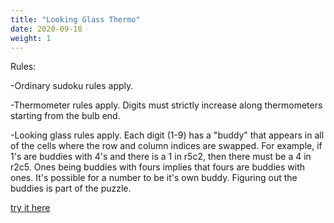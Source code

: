 ```yaml
---
title: "Looking Glass Thermo"
date: 2020-09-18
weight: 1
---
```

Rules:

-Ordinary sudoku rules apply.

-Thermometer rules apply. Digits must strictly increase along thermometers starting from the bulb end.

-Looking glass rules apply. Each digit (1-9) has a "buddy" that appears in all of the cells where the row and column indices are swapped. For example, if 1's are buddies with 4's and there is a 1 in r5c2, then there must be a 4 in r2c5. Ones being buddies with fours implies that fours are buddies with ones. It's possible for a number to be it's own buddy. Figuring out the buddies is part of the puzzle.

<a href="https://swaroopg92.github.io/penpa-edit/?m=solve&p=zVK9zhwhDOz3MbZ2gW0wsG1+quiKfPkURSsUpcgDJFGaXd09+w3gT7l7g4hlGLF4PDb8+fX3x++fVDG0UCDG0BLGLLF/YY5ld9KWfeWVVsHktd2Oy21sSFvO4/N2Ht+3vV3peP1HX7YTeBnIA78N/DhQBn7Z9j0qaSCpFJlSpJQa7Xn4qKVTIQsUC6mRJtKIPXwsiRjmWSuxZGKOmDp/ViMO+CcoTQVTMXugZUKJtR/LqBNhIbRGh8IyHe8HhoFp4Kfh8sN2rlygWeu6CRpQKwnL4FhJJE0OT6Jl8sQkFie3SJLz5Dmj1jB5RcuDTo5aEDP1C/SD6wfos+sz9MX1BefjPI8VsZ4LLRTzXChXiudC3VI9V+0tNz/TfXouQy7zM6bP/s09GDzYW6w95zL3ZvBms1dYUbt7kN4r1xfoi+sL9B97KK4v0BfXxx0/1S6uj4cj6vr9HWnvCS7t67i6dwMj8LosO+L6U38ceEX/0067Aw==&a=RZJNqgMxDIPv0rUXie345yzl3f8aTSTDg4Jo/EnyZOb7/ZP/32evJecjV7cENGRDUxxaM2/Rp3tJQrcYVOnbJg11KejwujjX4VXJqZFTZ74e9mowX6fflP9teHP6bXiL4ZI9Vuy1Zp/z+bQwVp7aAmQb3lvxkNvwEqfg5r++G//qnaSTdJLunB0YPGDwRIOzz3kLh5dySB5mHm58CoZDMrhusC8URcHMKPii4UuSueFLhSF5S+nwJfuKZG0cFskiWY6wGpKbVSKzuFnzzbbjsHkvHZwlMpubdd/o92H9/QA=">try it here</a>
